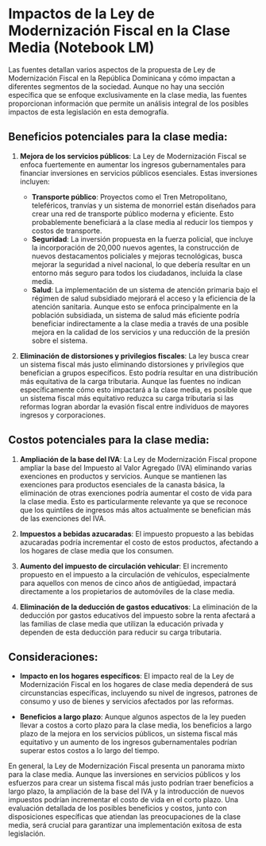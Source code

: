 # Impactos de la Ley de Modernización Fiscal en la Clase Media (Notebook LM)

Las fuentes detallan varios aspectos de la propuesta de Ley de Modernización Fiscal en la República Dominicana y cómo impactan a diferentes segmentos de la sociedad. Aunque no hay una sección específica que se enfoque exclusivamente en la clase media, las fuentes proporcionan información que permite un análisis integral de los posibles impactos de esta legislación en esta demografía.

## Beneficios potenciales para la clase media:

1. **Mejora de los servicios públicos**: La Ley de Modernización Fiscal se enfoca fuertemente en aumentar los ingresos gubernamentales para financiar inversiones en servicios públicos esenciales. Estas inversiones incluyen:
   - **Transporte público**: Proyectos como el Tren Metropolitano, teleféricos, tranvías y un sistema de monorriel están diseñados para crear una red de transporte público moderna y eficiente. Esto probablemente beneficiará a la clase media al reducir los tiempos y costos de transporte.
   - **Seguridad**: La inversión propuesta en la fuerza policial, que incluye la incorporación de 20,000 nuevos agentes, la construcción de nuevos destacamentos policiales y mejoras tecnológicas, busca mejorar la seguridad a nivel nacional, lo que debería resultar en un entorno más seguro para todos los ciudadanos, incluida la clase media.
   - **Salud**: La implementación de un sistema de atención primaria bajo el régimen de salud subsidiado mejorará el acceso y la eficiencia de la atención sanitaria. Aunque esto se enfoca principalmente en la población subsidiada, un sistema de salud más eficiente podría beneficiar indirectamente a la clase media a través de una posible mejora en la calidad de los servicios y una reducción de la presión sobre el sistema.

2. **Eliminación de distorsiones y privilegios fiscales**: La ley busca crear un sistema fiscal más justo eliminando distorsiones y privilegios que benefician a grupos específicos. Esto podría resultar en una distribución más equitativa de la carga tributaria. Aunque las fuentes no indican específicamente cómo esto impactará a la clase media, es posible que un sistema fiscal más equitativo reduzca su carga tributaria si las reformas logran abordar la evasión fiscal entre individuos de mayores ingresos y corporaciones.

## Costos potenciales para la clase media:

1. **Ampliación de la base del IVA**: La Ley de Modernización Fiscal propone ampliar la base del Impuesto al Valor Agregado (IVA) eliminando varias exenciones en productos y servicios. Aunque se mantienen las exenciones para productos esenciales de la canasta básica, la eliminación de otras exenciones podría aumentar el costo de vida para la clase media. Esto es particularmente relevante ya que se reconoce que los quintiles de ingresos más altos actualmente se benefician más de las exenciones del IVA.
   
2. **Impuestos a bebidas azucaradas**: El impuesto propuesto a las bebidas azucaradas podría incrementar el costo de estos productos, afectando a los hogares de clase media que los consumen.
   
3. **Aumento del impuesto de circulación vehicular**: El incremento propuesto en el impuesto a la circulación de vehículos, especialmente para aquellos con menos de cinco años de antigüedad, impactará directamente a los propietarios de automóviles de la clase media.
   
4. **Eliminación de la deducción de gastos educativos**: La eliminación de la deducción por gastos educativos del impuesto sobre la renta afectará a las familias de clase media que utilizan la educación privada y dependen de esta deducción para reducir su carga tributaria.

## Consideraciones:

- **Impacto en los hogares específicos**: El impacto real de la Ley de Modernización Fiscal en los hogares de clase media dependerá de sus circunstancias específicas, incluyendo su nivel de ingresos, patrones de consumo y uso de bienes y servicios afectados por las reformas.
  
- **Beneficios a largo plazo**: Aunque algunos aspectos de la ley pueden llevar a costos a corto plazo para la clase media, los beneficios a largo plazo de la mejora en los servicios públicos, un sistema fiscal más equitativo y un aumento de los ingresos gubernamentales podrían superar estos costos a lo largo del tiempo.

En general, la Ley de Modernización Fiscal presenta un panorama mixto para la clase media. Aunque las inversiones en servicios públicos y los esfuerzos para crear un sistema fiscal más justo podrían traer beneficios a largo plazo, la ampliación de la base del IVA y la introducción de nuevos impuestos podrían incrementar el costo de vida en el corto plazo. Una evaluación detallada de los posibles beneficios y costos, junto con disposiciones específicas que atiendan las preocupaciones de la clase media, será crucial para garantizar una implementación exitosa de esta legislación.
